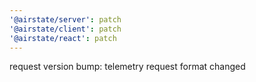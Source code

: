 ```yaml
---
'@airstate/server': patch
'@airstate/client': patch
'@airstate/react': patch
---
```


request version bump: telemetry request format changed
